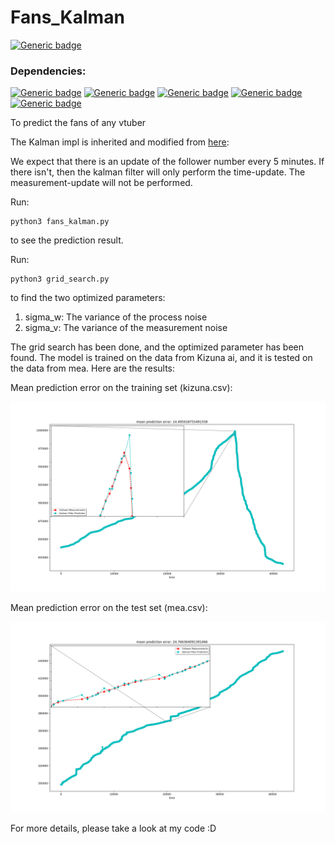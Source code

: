 # Fans_Kalman
[![Generic badge](https://img.shields.io/badge/github-dd_center-<COLOR>.svg)](https://shields.io/)

### Dependencies:

[![Generic badge](https://img.shields.io/badge/python3-<COLOR>.svg)](https://shields.io/)
[![Generic badge](https://img.shields.io/badge/pandas-<COLOR>.svg)](https://shields.io/)
[![Generic badge](https://img.shields.io/badge/numpy-<COLOR>.svg)](https://shields.io/)
[![Generic badge](https://img.shields.io/badge/tqdm-<COLOR>.svg)](https://shields.io/)
[![Generic badge](https://img.shields.io/badge/matplotlib-<COLOR>.svg)](https://shields.io/)

To predict the fans of any vtuber

The Kalman impl is inherited and modified from [here](https://github.com/zziz/kalman-filter.git): 

We expect that there is an update of the follower number every 5 minutes. If there isn't, then the kalman filter will only perform the time-update. The measurement-update will not be performed.

Run:

```
python3 fans_kalman.py
```
to see the prediction result.

Run: 

```
python3 grid_search.py
```
to find the two optimized parameters: 
  1. sigma_w: The variance of the process noise
  2. sigma_v: The variance of the measurement noise

The grid search has been done, and the optimized parameter has been found. The model is trained on the data from Kizuna ai, 
and it is tested on the data from mea. Here are the results:

Mean prediction error on the training set (kizuna.csv):

<p>
    <img src="image/kizuna.png"/>
</p>

Mean prediction error on the test set (mea.csv):

<p>
    <img src="image/mea.png"/>
</p>

For more details, please take a look at my code :D
